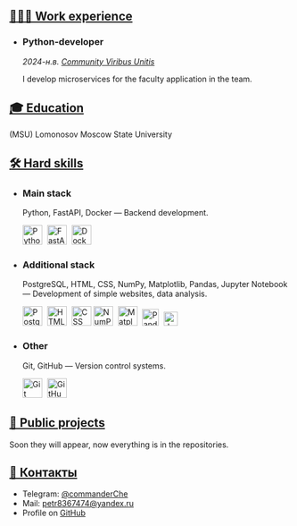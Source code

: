 <section id="content">
<div markdown="1">

# <a id="works_ru" href="#works_ru">👨🏻‍💻 Work experience</a>

* ### Python-developer

    *2024-н.в. [Community Viribus Unitis](https://github.com/profcomff)*

    I develop microservices for the faculty application in the team.

# <a id="education_ru" href="#education_ru">🎓 Education</a>
   
   (MSU) Lomonosov Moscow State University

# <a id="skills_ru" href="#skills_ru">🛠️ Hard skills</a>

* ### Main stack
    Python, FastAPI, Docker — Backend development.
    <p align="left">
      <img src="python.svg" width=35px style="padding-right:5px;" draggable="false" title="Python">
      <img src="fastapi.svg" width=35px style="padding-right:5px;" draggable="false" title="FastAPI">
      <img src="docker-icon.svg" width=35px style="padding-right:5px;" draggable="false" title="Docker">
    </p>

* ### Additional stack
    PostgreSQL, HTML, CSS, NumPy, Matplotlib, Pandas, Jupyter Notebook — Development of simple websites, data analysis.
    <p align="left">
      <img src="postgresql.svg" width=35px style="padding-right:5px;" draggable="false" title="PostgreSQL"> 
      <img src="html-5.svg" width=35px style="padding-right:5px;" draggable="false" title="HTML">
      <img src="css-3.svg" width=35px style="padding-right:5p" draggable="false" title="CSS">
      <img src="numpy-icon.svg" width=35px style="padding-right:5px;" draggable="false" title="NumPy">
      <img src="matplotlib.svg" width=35px style="padding-right:5px;" draggable="false" title="Matplotlib">
      <img src="pandas-icon.svg" width=30px style="padding-right:5px;" draggable="false" title="Pandas">
      <img src="jupyter.svg" width=25px style="padding-right:5px;" draggable="false" title="Jupyter Notebook">
  </p>


* ### Other
    Git, GitHub — Version control systems.
    <p align="left">
      <img src="git-icon.svg" width=35px style="padding-right:5px;" draggable="false" title="Git">
      <img src="github-icon.svg" width=35px style="padding-right:5px;" draggable="false" title="GitHub">
    </p>


# <a id="projects_ru" href="#projects_ru">🧩 Public projects </a>
Soon they will appear, now everything is in the repositories.

# <a id="contacts_ru" href="#contacts_ru">📧 Контакты</a>
* Telegram: [@commanderChe](https://t.me/commanderChe)
* Mail: [petr8367474@yandex.ru](mailto:petr8367474@yandex.ru)
* Profile on [GitHub](https://github.com/petrCher)

</div>
</section>
